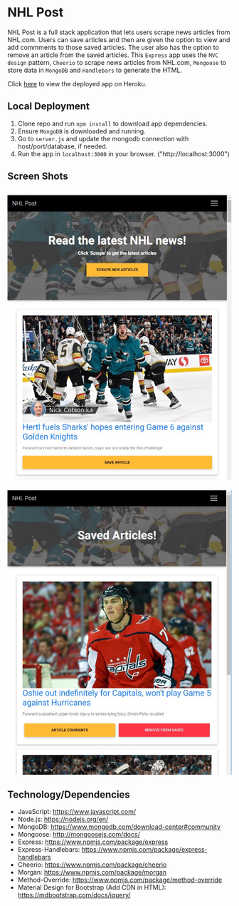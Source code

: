 # NHL Post

NHL Post is a full stack application that lets users scrape news articles from NHL.com. Users can save articles and then are given the option to view and add commments to those saved articles. The user also has the option to remove an article from the saved articles. This `Express` app uses the `MVC design` pattern, `Cheerio` to scrape news articles from NHL.com, `Mongoose` to store data in `MongoDB` and `Handlebars` to generate the HTML. 

Click [here]( ) to view the deployed app on Heroku.

## Local Deployment
1. Clone repo and run `npm install` to download app dependencies.
2. Ensure `MongoDB` is downloaded and running.
3. Go to `server.js` and update the mongodb connection with host/port/database, if needed.
4. Run the app in `localhost:3000` in your browser. ("http://localhost:3000")

## Screen Shots
![screenshot](screenshot.JPG)
---
![screenshot2](screenshot2.JPG)

## Technology/Dependencies 
* JavaScript: https://www.javascript.com/
* Node.js: https://nodejs.org/en/
* MongoDB: https://www.mongodb.com/download-center#community
* Mongoose: http://mongoosejs.com/docs/
* Express: https://www.npmjs.com/package/express
* Express-Handlebars: https://www.npmjs.com/package/express-handlebars
* Cheerio: https://www.npmjs.com/package/cheerio
* Morgan: https://www.npmjs.com/package/morgan
* Method-Override: https://www.npmjs.com/package/method-override
* Material Design for Bootstrap (Add CDN in HTML): https://mdbootstrap.com/docs/jquery/
